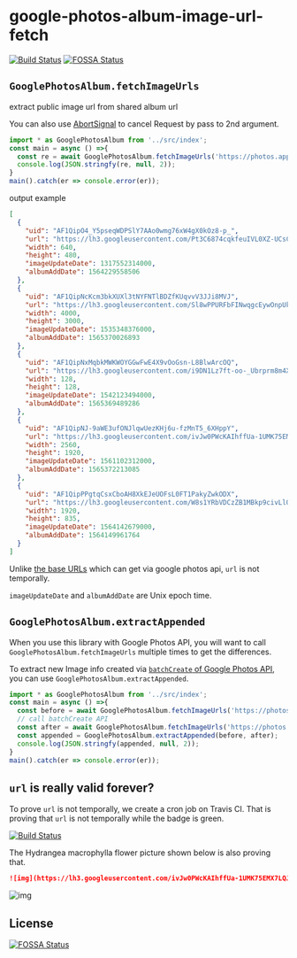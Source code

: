 # google-photos-album-image-url-fetch

[![Build Status](https://travis-ci.org/yumetodo/google-photos-album-image-url-fetch.svg?branch=master)](https://travis-ci.org/yumetodo/google-photos-album-image-url-fetch)
[![FOSSA Status](https://app.fossa.com/api/projects/git%2Bgithub.com%2Fyumetodo%2Fgoogle-photos-album-image-url-fetch.svg?type=shield)](https://app.fossa.com/projects/git%2Bgithub.com%2Fyumetodo%2Fgoogle-photos-album-image-url-fetch?ref=badge_shield)

## `GooglePhotosAlbum.fetchImageUrls`

extract public image url from shared album url

You can also use [AbortSignal](https://developer.mozilla.org/en-US/docs/Web/API/AbortSignal) to cancel Request by pass to 2nd argument.

```typescript
import * as GooglePhotosAlbum from '../src/index';
const main = async () =>{
  const re = await GooglePhotosAlbum.fetchImageUrls('https://photos.app.goo.gl/QCXy6XaKX5x1AynH8');
  console.log(JSON.stringfy(re, null, 2));
}
main().catch(er => console.error(er));
```

output example

```json
[
  {
    "uid": "AF1QipO4_Y5pseqWDPSlY7AAo0wmg76xW4gX0kOz8-p_",
    "url": "https://lh3.googleusercontent.com/Pt3C6874cqkfeuIVL0XZ-UCsC6zLzeQmxq7T9-sDiPhyAgvJiKl_SCrvrMMkpuWuZ1TFkU65ilaZJrCbePRYo1q1qGTYvFV6J8gbYfZhhxQuXm2zXx6QDQkj0K-uBBUzozw7YLYQ5g",
    "width": 640,
    "height": 480,
    "imageUpdateDate": 1317552314000,
    "albumAddDate": 1564229558506
  },
  {
    "uid": "AF1QipNcKcm3bkXUXl3tNYFNTlBDZfKUqvvV3JJi8MVJ",
    "url": "https://lh3.googleusercontent.com/Sl8wPPURFbFINwqgcEywOnpUk8sksgGKJI25Wtl885abhMoGHrxZh_qEe26bQmfv1OAG4ZX8qkz1svnLSJJZjh317TuU4cTk1vN04MbucjU8mlX7uDy0CPxVe8gggL-ftx6VgqWYxA",
    "width": 4000,
    "height": 3000,
    "imageUpdateDate": 1535348376000,
    "albumAddDate": 1565370026893
  },
  {
    "uid": "AF1QipNxMqbkMWKWOYGGwFwE4X9vOoGsn-L8BlwArcOQ",
    "url": "https://lh3.googleusercontent.com/i9DN1Lz7ft-oo-_Ubrprm8m4XyrI0sDpd5QFBlsNCV2FrWR2KYE95zLgPYSWcqdodGkCMEv7QZOIvRgfRqjlYLrfHQmGlQosTlvfYV8LcpyllenyOpJcgY-qRFN1wTjfZ-yQ-mzqjw",
    "width": 128,
    "height": 128,
    "imageUpdateDate": 1542123494000,
    "albumAddDate": 1565369489286
  },
  {
    "uid": "AF1QipNJ-9aWE3ufONJlqwUezKHj6u-fzMnT5_6XHppY",
    "url": "https://lh3.googleusercontent.com/ivJw0PWcKAIhffUa-1UMK75EMX7LQJ9CEwogzCpdZaFMw9_QcxKkWTiw74we5_0gW3dbFh2CRF60kngwc2tqtdy0r54VeEcSi-l77Jabr8QPP8IGUW3gfT6lFzR6RD8K0lpTFbT0Tw",
    "width": 2560,
    "height": 1920,
    "imageUpdateDate": 1561102312000,
    "albumAddDate": 1565372213085
  },
  {
    "uid": "AF1QipPPgtqCsxCboAH8XkEJeUOFsL0FT1PakyZwkODX",
    "url": "https://lh3.googleusercontent.com/W8s1YRbVDCzZB1MBkp9civLlO-nW5VODxaSkov4RAxI-rKxUaQou1vaTr1x1Upd_fv1jAEw-g8wACiQcKtJ2ZqlBtIYP-vHkr16Zl3BRU9K_1JsfTQ0ws5LDBptBHFlPAdwUh5NBCg",
    "width": 1920,
    "height": 835,
    "imageUpdateDate": 1564142679000,
    "albumAddDate": 1564149961764
  }
]
```

Unlike [the base URLs](https://developers.google.com/photos/library/reference/rest/v1/mediaItems#MediaItem) which can get via google photos api, `url` is not temporally.

`imageUpdateDate` and `albumAddDate` are Unix epoch time.

## `GooglePhotosAlbum.extractAppended`

When you use this library with Google Photos API, you will want to call `GooglePhotosAlbum.fetchImageUrls` multiple times to get the differences.

To extract new Image info created via [`batchCreate` of Google Photos API](https://developers.google.com/photos/library/reference/rest/v1/mediaItems/batchCreate),  
you can use `GooglePhotosAlbum.extractAppended`.

```typescript
import * as GooglePhotosAlbum from '../src/index';
const main = async () =>{
  const before = await GooglePhotosAlbum.fetchImageUrls('https://photos.app.goo.gl/QCXy6XaKX5x1AynH8');
  // call batchCreate API
  const after = await GooglePhotosAlbum.fetchImageUrls('https://photos.app.goo.gl/QCXy6XaKX5x1AynH8');
  const appended = GooglePhotosAlbum.extractAppended(before, after);
  console.log(JSON.stringfy(appended, null, 2));
}
main().catch(er => console.error(er));
```

## `url` is really valid forever?

To prove `url` is not temporally, we create a cron job on Travis CI.  That is proving that `url` is not temporally while the badge is green.

[![Build Status](https://travis-ci.org/yumetodo/google-photos-album-image-url-fetch.svg?branch=master)](https://travis-ci.org/yumetodo/google-photos-album-image-url-fetch)

The Hydrangea macrophylla flower picture shown below is also proving that.

```markdown
![img](https://lh3.googleusercontent.com/ivJw0PWcKAIhffUa-1UMK75EMX7LQJ9CEwogzCpdZaFMw9_QcxKkWTiw74we5_0gW3dbFh2CRF60kngwc2tqtdy0r54VeEcSi-l77Jabr8QPP8IGUW3gfT6lFzR6RD8K0lpTFbT0Tw)
```

![img](https://lh3.googleusercontent.com/ivJw0PWcKAIhffUa-1UMK75EMX7LQJ9CEwogzCpdZaFMw9_QcxKkWTiw74we5_0gW3dbFh2CRF60kngwc2tqtdy0r54VeEcSi-l77Jabr8QPP8IGUW3gfT6lFzR6RD8K0lpTFbT0Tw)


## License
[![FOSSA Status](https://app.fossa.com/api/projects/git%2Bgithub.com%2Fyumetodo%2Fgoogle-photos-album-image-url-fetch.svg?type=large)](https://app.fossa.com/projects/git%2Bgithub.com%2Fyumetodo%2Fgoogle-photos-album-image-url-fetch?ref=badge_large)